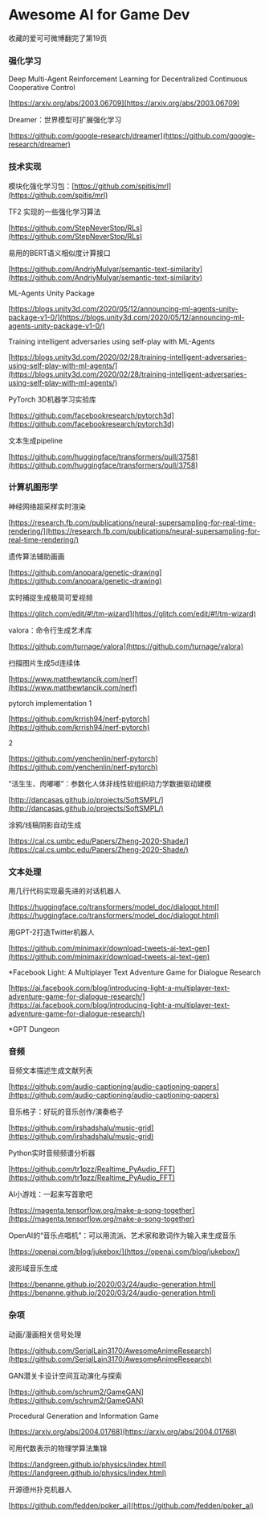 # Awesome AI for Game Dev

收藏的爱可可微博翻完了第19页

### 强化学习

Deep Multi-Agent Reinforcement Learning for Decentralized Continuous Cooperative Control

[https://arxiv.org/abs/2003.06709](https://arxiv.org/abs/2003.06709)

Dreamer：世界模型可扩展强化学习

[https://github.com/google-research/dreamer](https://github.com/google-research/dreamer)

### 技术实现

模块化强化学习包：[https://github.com/spitis/mrl](https://github.com/spitis/mrl)

TF2 实现的一些强化学习算法

[https://github.com/StepNeverStop/RLs](https://github.com/StepNeverStop/RLs)

易用的BERT语义相似度计算接口

[https://github.com/AndriyMulyar/semantic-text-similarity](https://github.com/AndriyMulyar/semantic-text-similarity)

ML-Agents Unity Package

[https://blogs.unity3d.com/2020/05/12/announcing-ml-agents-unity-package-v1-0/](https://blogs.unity3d.com/2020/05/12/announcing-ml-agents-unity-package-v1-0/)

Training intelligent adversaries using self-play with ML-Agents

[https://blogs.unity3d.com/2020/02/28/training-intelligent-adversaries-using-self-play-with-ml-agents/](https://blogs.unity3d.com/2020/02/28/training-intelligent-adversaries-using-self-play-with-ml-agents/)

PyTorch 3D机器学习实验库

[https://github.com/facebookresearch/pytorch3d](https://github.com/facebookresearch/pytorch3d)

文本生成pipeline

[https://github.com/huggingface/transformers/pull/3758](https://github.com/huggingface/transformers/pull/3758)

### 计算机图形学

神经网络超采样实时渲染 

[https://research.fb.com/publications/neural-supersampling-for-real-time-rendering/](https://research.fb.com/publications/neural-supersampling-for-real-time-rendering/)

遗传算法辅助画画

[https://github.com/anopara/genetic-drawing](https://github.com/anopara/genetic-drawing)

实时捕捉生成极简可爱视频

[https://glitch.com/edit/#!/tm-wizard](https://glitch.com/edit/#!/tm-wizard)

valora：命令行生成艺术库

[https://github.com/turnage/valora](https://github.com/turnage/valora)

扫描图片生成5d连续体

[https://www.matthewtancik.com/nerf](https://www.matthewtancik.com/nerf)

pytorch implementation 1

[https://github.com/krrish94/nerf-pytorch](https://github.com/krrish94/nerf-pytorch)

2

[https://github.com/yenchenlin/nerf-pytorch](https://github.com/yenchenlin/nerf-pytorch)

“活生生、肉嘟嘟”：参数化人体非线性软组织动力学数据驱动建模

[http://dancasas.github.io/projects/SoftSMPL/](http://dancasas.github.io/projects/SoftSMPL/)

涂鸦/线稿阴影自动生成

[https://cal.cs.umbc.edu/Papers/Zheng-2020-Shade/](https://cal.cs.umbc.edu/Papers/Zheng-2020-Shade/)

### 文本处理

用几行代码实现最先进的对话机器人

[https://huggingface.co/transformers/model_doc/dialogpt.html](https://huggingface.co/transformers/model_doc/dialogpt.html)

用GPT-2打造Twitter机器人

[https://github.com/minimaxir/download-tweets-ai-text-gen](https://github.com/minimaxir/download-tweets-ai-text-gen)

*Facebook Light: A Multiplayer Text Adventure Game for Dialogue Research

[https://ai.facebook.com/blog/introducing-light-a-multiplayer-text-adventure-game-for-dialogue-research/](https://ai.facebook.com/blog/introducing-light-a-multiplayer-text-adventure-game-for-dialogue-research/)

*GPT Dungeon

### 音频

音频文本描述生成文献列表

[https://github.com/audio-captioning/audio-captioning-papers](https://github.com/audio-captioning/audio-captioning-papers)

音乐格子：好玩的音乐创作/演奏格子

[https://github.com/irshadshalu/music-grid](https://github.com/irshadshalu/music-grid)

Python实时音频频谱分析器

[https://github.com/tr1pzz/Realtime_PyAudio_FFT](https://github.com/tr1pzz/Realtime_PyAudio_FFT)

AI小游戏：一起来写首歌吧

[https://magenta.tensorflow.org/make-a-song-together](https://magenta.tensorflow.org/make-a-song-together)

OpenAI的“音乐点唱机”：可以用流派、艺术家和歌词作为输入来生成音乐

[https://openai.com/blog/jukebox/](https://openai.com/blog/jukebox/)

波形域音乐生成

[https://benanne.github.io/2020/03/24/audio-generation.html](https://benanne.github.io/2020/03/24/audio-generation.html)

### 杂项

动画/漫画相关信号处理

[https://github.com/SerialLain3170/AwesomeAnimeResearch](https://github.com/SerialLain3170/AwesomeAnimeResearch)

GAN潜关卡设计空间互动演化与探索

[https://github.com/schrum2/GameGAN](https://github.com/schrum2/GameGAN)

Procedural Generation and Information Game

[https://arxiv.org/abs/2004.01768](https://arxiv.org/abs/2004.01768)

可用代数表示的物理学算法集锦

[https://landgreen.github.io/physics/index.html](https://landgreen.github.io/physics/index.html)

开源德州扑克机器人

[https://github.com/fedden/poker_ai](https://github.com/fedden/poker_ai)